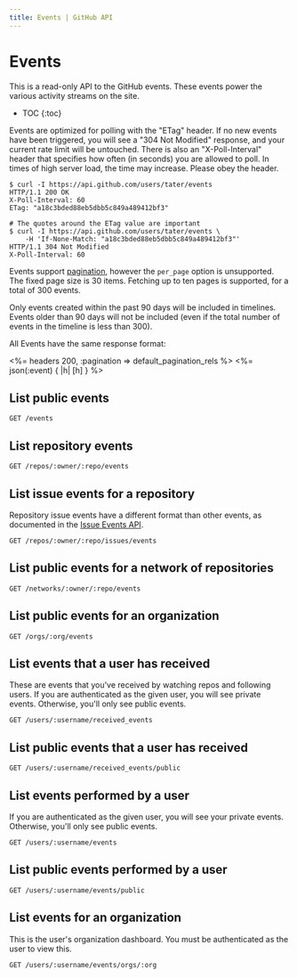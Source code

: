 ```yaml
---
title: Events | GitHub API
---
```


# Events

This is a read-only API to the GitHub events. These events power the
various activity streams on the site.

* TOC
{:toc}

Events are optimized for polling with the "ETag" header.  If no new events have
been triggered, you will see a "304 Not Modified" response, and your current
rate limit will be untouched.  There is also an "X-Poll-Interval" header that
specifies how often (in seconds) you are allowed to poll.  In times of high
server load, the time may increase.  Please obey the header.

    $ curl -I https://api.github.com/users/tater/events
    HTTP/1.1 200 OK
    X-Poll-Interval: 60
    ETag: "a18c3bded88eb5dbb5c849a489412bf3"

    # The quotes around the ETag value are important
    $ curl -I https://api.github.com/users/tater/events \
        -H 'If-None-Match: "a18c3bded88eb5dbb5c849a489412bf3"'
    HTTP/1.1 304 Not Modified
    X-Poll-Interval: 60

Events support [pagination](/v3/#pagination),
however the `per_page` option is unsupported. The fixed page size is 30 items.
Fetching up to ten pages is supported, for a total of 300 events.

Only events created within the past 90 days will be included in timelines. Events
older than 90 days will not be included (even if the total number of events
in the timeline is less than 300).

All Events have the same response format:

<%= headers 200, :pagination => default_pagination_rels %>
<%= json(:event) { |h| [h] } %>

## List public events

    GET /events

## List repository events

    GET /repos/:owner/:repo/events

## List issue events for a repository

Repository issue events have a different format than other events,
as documented in the [Issue Events API](https://developer.github.com/v3/issues/events/).

    GET /repos/:owner/:repo/issues/events

## List public events for a network of repositories

    GET /networks/:owner/:repo/events

## List public events for an organization

    GET /orgs/:org/events

## List events that a user has received

These are events that you've received by watching repos and following
users.  If you are authenticated as the given user, you will see private
events.  Otherwise, you'll only see public events.

    GET /users/:username/received_events

## List public events that a user has received

    GET /users/:username/received_events/public

## List events performed by a user

If you are authenticated as the given user, you will see your private
events.  Otherwise, you'll only see public events.

    GET /users/:username/events

## List public events performed by a user

    GET /users/:username/events/public

## List events for an organization

This is the user's organization dashboard.  You must be authenticated as
the user to view this.

    GET /users/:username/events/orgs/:org
